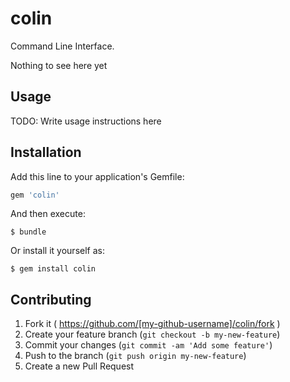 # colin

Command Line Interface.

Nothing to see here yet

## Usage

TODO: Write usage instructions here

## Installation

Add this line to your application's Gemfile:

```ruby
gem 'colin'
```

And then execute:

    $ bundle

Or install it yourself as:

    $ gem install colin

## Contributing

1. Fork it ( https://github.com/[my-github-username]/colin/fork )
2. Create your feature branch (`git checkout -b my-new-feature`)
3. Commit your changes (`git commit -am 'Add some feature'`)
4. Push to the branch (`git push origin my-new-feature`)
5. Create a new Pull Request

